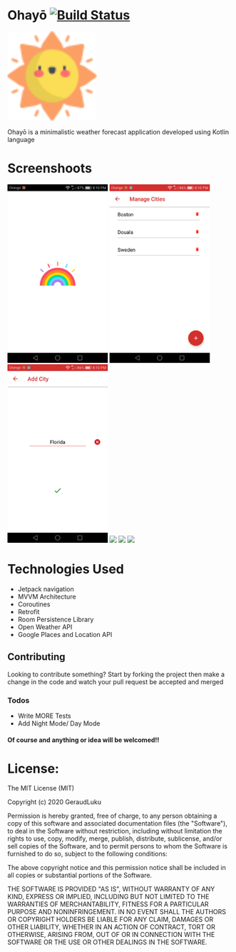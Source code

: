 # Ohayō [![Build Status](https://travis-ci.org/joemccann/dillinger.svg?branch=master)](https://travis-ci.org/joemccann/dillinger)

<img src="/sun.png" height="200px"/> <br>

Ohayō is a minimalistic weather forecast application developed using Kotlin language


# Screenshoots
<img src="/screenshoots/Screenshot_2020-04-19-20-10-06.png" height="400px"/>
<img src="/screenshoots/Screenshot_2020-04-19-20-10-31.png" height="400px"/>
<img src="/screenshoots/Screenshot_2020-04-19-20-10-50.png" height="400px"/>

<img src="/screenshoots/Ohayō_Screenshot_2020.06.26_12.45.44.png" height="400px"/>
<img src="/screenshoots/Ohayō_Screenshot_2020.06.26_12.45.56.png" height="400px"/>
<img src="/screenshoots/Ohayō_Screenshot_2020.06.26_12.46.10.png" height="400px"/>

# Technologies Used
  - Jetpack navigation
  - MVVM Architecture
  - Coroutines
  - Retrofit
  - Room Persistence Library
  - Open Weather API
  - Google Places and Location API

## Contributing
Looking to contribute something?
Start by forking the project then make a change in the code and watch your pull request be accepted and merged

### Todos

 - Write MORE Tests
 - Add Night Mode/ Day Mode
 
 #### Of course and anything or idea will be welcomed!!

# License:
The MIT License (MIT)

Copyright (c) 2020 GeraudLuku

Permission is hereby granted, free of charge, to any person obtaining a copy
of this software and associated documentation files (the "Software"), to deal
in the Software without restriction, including without limitation the rights
to use, copy, modify, merge, publish, distribute, sublicense, and/or sell
copies of the Software, and to permit persons to whom the Software is
furnished to do so, subject to the following conditions:

The above copyright notice and this permission notice shall be included in all
copies or substantial portions of the Software.

THE SOFTWARE IS PROVIDED "AS IS", WITHOUT WARRANTY OF ANY KIND, EXPRESS OR
IMPLIED, INCLUDING BUT NOT LIMITED TO THE WARRANTIES OF MERCHANTABILITY,
FITNESS FOR A PARTICULAR PURPOSE AND NONINFRINGEMENT. IN NO EVENT SHALL THE
AUTHORS OR COPYRIGHT HOLDERS BE LIABLE FOR ANY CLAIM, DAMAGES OR OTHER
LIABILITY, WHETHER IN AN ACTION OF CONTRACT, TORT OR OTHERWISE, ARISING FROM,
OUT OF OR IN CONNECTION WITH THE SOFTWARE OR THE USE OR OTHER DEALINGS IN THE
SOFTWARE.
